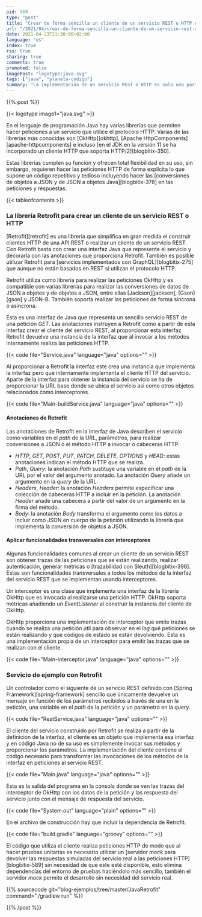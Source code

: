 ```yaml
---
pid: 569
type: "post"
title: "Crear de forma sencilla un cliente de un servicio REST o HTTP con Retrofit"
url: "/2021/04/crear-de-forma-sencilla-un-cliente-de-un-servicio-rest-o-http-con-retrofit/"
date: 2021-04-23T21:30:00+02:00
language: "es"
index: true
rss: true
sharing: true
comments: true
promoted: false
imagePost: "logotype:java.svg"
tags: ["java", "planeta-codigo"]
summary: "La implementación de un servicio REST o HTTP es solo una parte, el otro lado es crear un cliente de ese u otro servicio que permita invocarlo, proporcionar parámetros y obtener las respuestas. Con la librería Retrofit implementar un cliente de un servicio en Java es una tarea bastante sencilla sencilla que utiliza una simple interfaz a la que se le añaden varias anotaciones que le indican a Retrofit cómo construir una implementación a partir de la interfaz. El código que hace uso de la clase que implementa la interfaz del servicio con Retrofit no es diferente de usar una clase que implementa una interfaz."
---
```


{{% post %}}

{{< logotype image1="java.svg" >}}

En el lenguaje de programación Java hay varias librerías que permiten hacer peticiones a un servicio que utilice el protocolo HTTP. Varias de las librerías más conocidas son [OkHttp][okhttp], [Apache HttpComponents][apache-httpcomponents] e incluso [en el JDK en la versión 11 se ha incorporado un cliente HTTP que soporta HTTP/2][blogbitix-350].

Estas librerías cumplen su función y ofrecen total flexibilidad en su uso, sin embargo, requieren hacer las peticiones HTTP de forma explícita lo que supone un código repetitivo y tedioso incluyendo hacer las [conversiones de objetos a JSON y de JSON a objetos Java][blogbitix-378] en las peticiones y respuestas.

{{< tableofcontents >}}

### La librería Retrofit para crear un cliente de un servicio REST o HTTP

[Retrofit][retrofit] es una librería que simplifica en gran medida el construir clientes HTTP de una API REST o realizar un cliente de un servicio REST. Con Retrofit basta con crear una interfaz Java que represente el servicio y decorarla con las anotaciones que proporciona Retrofit. También es posible utilizar Retrofit para [servicios implementados con GraphQL][blogbitix-275] que aunque no están basados en REST si utilizan el protocolo HTTP.

Retrofit utiliza como librería para realizar las peticiones OkHttp y es compatible con varias librerías para realizar las conversiones de datos de JSON a objetos y de objetos a JSON, entre ellas [Jackson][jackson], [Gson][gson] y JSON-B. También soporta realizar las peticiones de forma síncrona o asíncrona.

Esta es una interfaz de Java que representa un sencillo servicio REST de una petición _GET_. Las anotaciones instruyen a Retrofit como a partir de esta interfaz crear el cliente del servicio REST, al proporcionar esta interfaz Retrofit devuelve una instancia de la interfaz que al invocar a los métodos internamente realiza las peticiones HTTP.

{{< code file="Service.java" language="java" options="" >}}

Al proporcionar a Retrofit la interfaz este crea una instancia que implementa la interfaz pero que internamente implementa el cliente HTTP del servicio. Aparte de la interfaz para obtener la instancia del servicio se ha de proporcionar la URL base donde se ubica el servicio asi como otros objetos relacionados como interceptores.

{{< code file="Main-buildService.java" language="java" options="" >}}

#### Anotaciones de Retrofit

Las anotaciones de Retrofit en la interfaz de Java describen el servicio como variables en el _path_ de la URL, parámetros, para realizar conversiones a JSON o el método HTTP a invocar o cabeceras HTTP.

* _HTTP_, _GET_, _POST_, _PUT_, _PATCH_, _DELETE_, _OPTIONS_ y _HEAD_: estas anotaciones indican el método HTTP que se realiza.
* _Path_, _Query_: la anotación _Path_ sustituye una variable en el _path_ de la URL por el valor del argumento anotado. La anotación _Query_ añade un argumento en la _query_ de la URL.
* _Headers_, _Header_: la anotación _Headers_ permite especificar una colección de cabeceras HTTP a incluir en la petición. La anotación _Header_ añade una cabecera a partir del valor de un argumento en la firma del método.
* _Body_: la anotación _Body_ transforma el argumento como los datos a incluir como JSON en cuerpo de la petición utilizando la librería que implementa la conversión de objetos a JSON.

#### Aplicar funcionalidades transversales con interceptores

Algunas funcionalidades comunes al crear un cliente de un servicio REST son obtener trazas de las peticiones que se están realizando, realizar autenticación, generar métricas o [trazabilidad con Sleuth][blogbitix-396]. Estas son funcionalidades transversales a todos los métodos de la interfaz del servicio REST que se implementan usando interceptores.

Un interceptor es una clase que implementa una interfaz de la librería OkHttp que es invocada al realizarse una petición HTTP. OkHttp soporta métricas añadiendo un _EventListener_ al construir la instancia del cliente de OkHttp.

OkHttp proporciona una implementación de interceptor que emite trazas cuando se realiza una petición útil para observar en el _log_ qué peticiones se están realizando y que códigos de estado se están devolviendo. Esta es una implementación propia de un interceptor para emitir las trazas que se realizan con el cliente.

{{< code file="Main-interceptor.java" language="java" options="" >}}

### Servicio de ejemplo con Retrofit

Un controlador como el siguiente de un servicio REST definido con [Spring Framework][spring-framework] sencillo que únicamente devuelve un mensaje en función de los parámetros recibidos a través de una en la petición, una variable en el _path_ de la petición y un parámetro en la _query_.

{{< code file="RestService.java" language="java" options="" >}}

El cliente del servicio construido por Retrofit se realiza a partir de la definición de la interfaz, el cliente es un objeto que implementa esa interfaz y en código Java no de su uso es simplemente invocar sus métodos y proporcionar los parámetros. La implementación del cliente contiene el código necesario para transformar las invocaciones de los métodos de la interfaz en peticiones al servicio REST.

{{< code file="Main.java" language="java" options="" >}}

Esta es la salida del programa en la consola donde se ven las trazas del interceptor de OkHttp con los datos de la petición y las respuesta del servicio junto con el mensaje de respuesta del servicio.

{{< code file="System.out" language="plain" options="" >}}

En el archivo de construcción hay que incluir la dependencia de Retrofit.

{{< code file="build.gradle" language="groovy" options="" >}}

El código que utiliza el cliente realiza peticiones HTTP de modo que al hacer pruebas unitarias es necesario utilizar un [servidor _mock_ para devolver las respuestas simuladas del servicio real a las peticiones HTTP][blogbitix-589] sin necesidad de que este esté disponible, esto elimina dependencias del entorno de pruebas haciéndolo más sencillo, también el servidor _mock_ permite el desarrollo sin necesidad del servicio real.

{{% sourcecode git="blog-ejemplos/tree/master/JavaRetrofit" command="./gradlew run" %}}

{{% /post %}}
